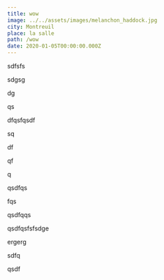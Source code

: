 ```yaml
---
title: wow
image: ../../assets/images/melanchon_haddock.jpg
city: Montreuil
place: la salle
path: /wow
date: 2020-01-05T00:00:00.000Z
---
```

sdfsfs

sdgsg

dg

qs

dfqsfqsdf

sq

df

qf

q

qsdfqs

fqs

qsdfqqs

qsdfqsfsfsdge

ergerg

sdfq

qsdf